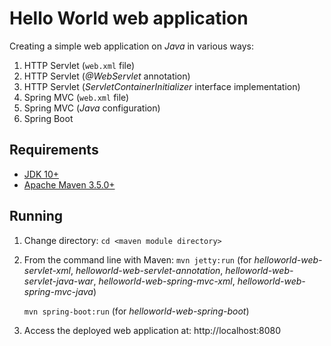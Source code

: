 # Hello World web application

Creating a simple web application on *Java* in various ways:

1. HTTP Servlet (`web.xml` file)
1. HTTP Servlet (*@WebServlet* annotation)
1. HTTP Servlet (*ServletContainerInitializer* interface implementation)
1. Spring MVC (`web.xml` file)
1. Spring MVC (*Java* configuration)
1. Spring Boot

## Requirements

* [JDK 10+](http://www.oracle.com/technetwork/java/javase/downloads/index.html)
* [Apache Maven 3.5.0+](https://maven.apache.org/download.cgi)

## Running

1. Change directory:
    `cd <maven module directory>`

1. From the command line with Maven:
    `mvn jetty:run`
    (for *helloworld-web-servlet-xml*, *helloworld-web-servlet-annotation*, *helloworld-web-servlet-java-war*, *helloworld-web-spring-mvc-xml*, *helloworld-web-spring-mvc-java*)

    `mvn spring-boot:run`
    (for *helloworld-web-spring-boot*)

1. Access the deployed web application at: http://localhost:8080